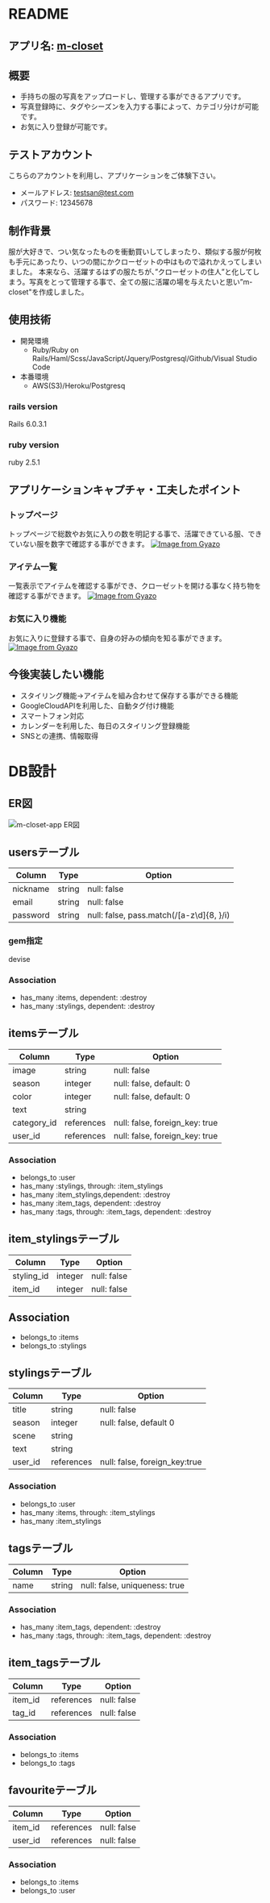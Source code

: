 # README
## アプリ名: [m-closet](https://m-closet-app.herokuapp.com/)
## 概要
- 手持ちの服の写真をアップロードし、管理する事ができるアプリです。
- 写真登録時に、タグやシーズンを入力する事によって、カテゴリ分けが可能です。
- お気に入り登録が可能です。

## テストアカウント
こちらのアカウントを利用し、アプリケーションをご体験下さい。
- メールアドレス: testsan@test.com
- パスワード: 12345678 

## 制作背景
服が大好きで、つい気なったものを衝動買いしてしまったり、類似する服が何枚も手元にあったり、いつの間にかクローゼットの中はもので溢れかえってしまいました。
本来なら、活躍するはずの服たちが、”クローゼットの住人”と化してしまう。写真をとって管理する事で、全ての服に活躍の場を与えたいと思い”m-closet"を作成しました。

## 使用技術
- 開発環境
  - Ruby/Ruby on Rails/Haml/Scss/JavaScript/Jquery/Postgresql/Github/Visual Studio Code
- 本番環境
  - AWS(S3)/Heroku/Postgresq
### rails version
Rails 6.0.3.1
### ruby version
ruby 2.5.1

## アプリケーションキャプチャ・工夫したポイント
### トップページ
トップページで総数やお気に入りの数を明記する事で、活躍できている服、できていない服を数字で確認する事ができます。
[![Image from Gyazo](https://i.gyazo.com/9c170e6684233a7425c7004ce6dfacca.png)](https://gyazo.com/9c170e6684233a7425c7004ce6dfacca)

### アイテム一覧
一覧表示でアイテムを確認する事ができ、クローゼットを開ける事なく持ち物を確認する事ができます。
[![Image from Gyazo](https://i.gyazo.com/67716e8cbd97007826ca218031011150.jpg)](https://gyazo.com/67716e8cbd97007826ca218031011150)

### お気に入り機能
お気に入りに登録する事で、自身の好みの傾向を知る事ができます。
[![Image from Gyazo](https://i.gyazo.com/0da4d4133ac5b8a432f6cb1d265d1a2c.gif)](https://gyazo.com/0da4d4133ac5b8a432f6cb1d265d1a2c)

## 今後実装したい機能
- スタイリング機能→アイテムを組み合わせて保存する事ができる機能
- GoogleCloudAPIを利用した、自動タグ付け機能
- スマートフォン対応
- カレンダーを利用した、毎日のスタイリング登録機能
- SNSとの連携、情報取得

# DB設計
## ER図
![m-closet-app ER図](https://user-images.githubusercontent.com/64117340/84738119-4435c400-afe4-11ea-8707-989cc5483479.png)

## usersテーブル
|Column|Type|Option|
|------|----|------|
|nickname|string|null: false|
|email|string|null: false|
|password|string|null: false, pass.match(/[a-z\d]{8, }/i)|
### gem指定
devise
### Association
- has_many :items, dependent: :destroy
- has_many :stylings, dependent: :destroy

## itemsテーブル
|Column|Type|Option|
|------|----|------|
|image|string|null: false|
|season|integer|null: false, default: 0|
|color|integer|null: false, default: 0|
|text|string||
|category_id|references|null: false, foreign_key: true|
|user_id|references|null: false, foreign_key: true|
### Association
- belongs_to :user
- has_many :stylings, through: :item_stylings
- has_many :item_stylings,dependent: :destroy
- has_many :item_tags, dependent: :destroy
- has_many :tags, through: :item_tags, dependent: :destroy

## item_stylingsテーブル
|Column|Type|Option|
|------|----|------|
|styling_id|integer|null: false|
|item_id|integer|null: false|
## Association
- belongs_to :items
- belongs_to :stylings

## stylingsテーブル
|Column|Type|Option|
|------|----|------|
|title|string|null: false|
|season|integer|null: false, default 0|
|scene|string||
|text|string||
|user_id|references|null: false, foreign_key:true|
### Association
- belongs_to :user
- has_many :items, through: :item_stylings
- has_many :item_stylings

## tagsテーブル
|Column| Type|Option|
|------|-----|------|
|name|string|null: false, uniqueness: true|
### Association
- has_many :item_tags, dependent: :destroy
- has_many :tags, through: :item_tags, dependent: :destroy

## item_tagsテーブル
|Column| Type|Option|
|------|-----|------|
|item_id|references|null: false|
|tag_id|references|null: false|
### Association
- belongs_to :items
- belongs_to :tags

## favouriteテーブル
|Column| Type|Option|
|------|-----|------|
|item_id|references|null: false|
|user_id|references|null: false|
### Association
- belongs_to :items
- belongs_to :user
